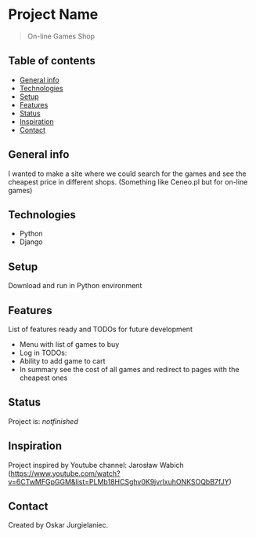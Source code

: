 # Project Name
> On-line Games Shop

## Table of contents
* [General info](#general-info)
* [Technologies](#technologies)
* [Setup](#setup)
* [Features](#features)
* [Status](#status)
* [Inspiration](#inspiration)
* [Contact](#contact)

## General info
I wanted to make a site where we could search for the games and see the cheapest price in different shops. (Something like Ceneo.pl but for on-line games)

## Technologies
* Python
* Django

## Setup
Download and run in Python environment


## Features
List of features ready and TODOs for future development
* Menu with list of games to buy
* Log in
TODOs:
* Ability to add game to cart
* In summary see the cost of all games and redirect to pages with the cheapest ones

## Status
Project is: _notfinished_

## Inspiration
Project inspired by Youtube channel: Jarosław Wabich (https://www.youtube.com/watch?v=6CTwMFGpGGM&list=PLMb18HCSghv0K9jvrlxuhONKSOQbB7fJY)

## Contact
Created by Oskar Jurgielaniec.
